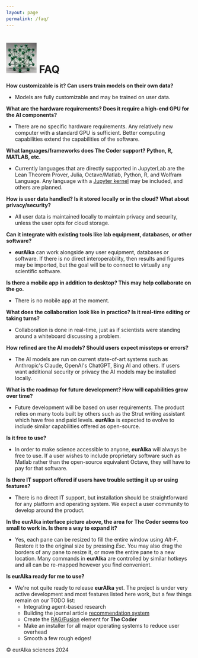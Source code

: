 ```yaml
---
layout: page
permalink: /faq/
---
```






# ![eurAIka-logo-small](/assets/img/site/eurAIka-logo-small.webp) FAQ

**How customizable is it? Can users train models on their own data?**

- Models are fully customizable and may be trained on user data.

**What are the hardware requirements? Does it require a high-end GPU for the AI components?**

- There are no specific hardware requirements. Any relatively new computer with a standard GPU is sufficient. Better computing capabilities extend the capabilities of the software.

**What languages/frameworks does The Coder support? Python, R, MATLAB, etc.**

- Currently languages that are directly supported in JupyterLab are the Lean Theorem Prover, Julia, Octave/Matlab, Python, R, and Wolfram Language. Any language with a [Jupyter kernel](https://github.com/jupyter/jupyter/wiki/Jupyter-kernels) may be included, and others are planned.

**How is user data handled? Is it stored locally or in the cloud? What about privacy/security?**

- All user data is maintained locally to maintain privacy and security, unless the user opts for cloud storage. 

**Can it integrate with existing tools like lab equipment, databases, or other software?** 

- **eurAIka** can work alongside any user equipment, databases or software. If there is no direct interoperability, then results and figures may be imported, but the goal will be to connect to virtually any scientific software.

**Is there a mobile app in addition to desktop? This may help collaborate on the go.**

- There is no mobile app at the moment.

**What does the collaboration look like in practice? Is it real-time editing or taking turns?**

- Collaboration is done in real-time, just as if scientists were standing around a whiteboard discussing a problem.

**How refined are the AI models? Should users expect missteps or errors?**

- The AI models are run on current state-of-art systems such as Anthropic's Claude, OpenAI's ChatGPT, Bing AI and others. If users want additional security or privacy the AI models may be installed locally.

**What is the roadmap for future development? How will capabilities grow over time?**

- Future development will be based on user requirements. The product relies on many tools built by others such as the Strut writing assistant which have free and paid levels. **eurAIka** is expected to evolve to include similar capabilities offered as open-source.

**Is it free to use?** 

- In order to make science accessible to anyone, **eurAIka** will always be free to use. If a user wishes to include proprietary software such as Matlab rather than the open-source equivalent Octave, they will have to pay for that software. 

**Is there IT support offered if users have trouble setting it up or using features?**

- There is no direct IT support, but installation should be straightforward for any platform and operating system. We expect a user community to develop around the product.

**In the eurAIka interface picture above, the area for The Coder seems too small to work in. Is there a way to expand it?**

- Yes, each pane can be resized to fill the entire window using *Alt-F*. Restore it to the original size by pressing *Esc*. You may also drag the borders of any pane to resize it, or move the entire pane to a new location. Many commands in **eurAIka** are controlled by similar hotkeys and all can be re-mapped however you find convenient.

**Is eurAIka ready for me to use?**

- We're not quite ready to release **eurAIka** yet. The project is under very active development and most features listed here work, but a few things remain on our TODO list:
  - Integrating agent-based research
  - Building the journal article [recommendation system](https://www.mdpi.com/2079-8954/11/2/81)
  - Create the [RAG/Fusion](RAG/Fusion) element for **The Coder**
  - Make an installer for all major operating systems to reduce user overhead
  - Smooth a few rough edges!





© eurAIka sciences 2024